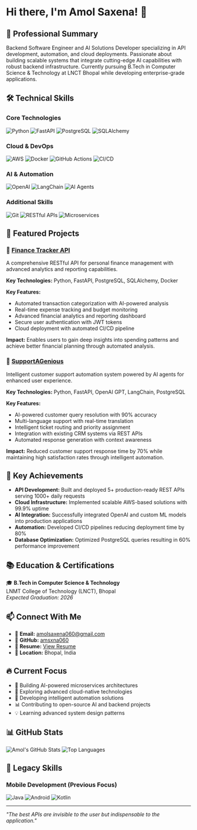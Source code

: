 # Hi there, I'm Amol Saxena! 👋

## 🚀 Professional Summary

Backend Software Engineer and AI Solutions Developer specializing in API development, automation, and cloud deployments. Passionate about building scalable systems that integrate cutting-edge AI capabilities with robust backend infrastructure. Currently pursuing B.Tech in Computer Science & Technology at LNCT Bhopal while developing enterprise-grade applications.

## 🛠️ Technical Skills

### Core Technologies
![Python](https://img.shields.io/badge/Python-3776AB?style=for-the-badge&logo=python&logoColor=white)
![FastAPI](https://img.shields.io/badge/FastAPI-009688?style=for-the-badge&logo=fastapi&logoColor=white)
![PostgreSQL](https://img.shields.io/badge/PostgreSQL-316192?style=for-the-badge&logo=postgresql&logoColor=white)
![SQLAlchemy](https://img.shields.io/badge/SQLAlchemy-FCA121?style=for-the-badge&logo=sqlalchemy&logoColor=white)

### Cloud & DevOps
![AWS](https://img.shields.io/badge/AWS-FF9900?style=for-the-badge&logo=amazonaws&logoColor=white)
![Docker](https://img.shields.io/badge/Docker-2496ED?style=for-the-badge&logo=docker&logoColor=white)
![GitHub Actions](https://img.shields.io/badge/GitHub_Actions-2088FF?style=for-the-badge&logo=github-actions&logoColor=white)
![CI/CD](https://img.shields.io/badge/CI%2FCD-326CE5?style=for-the-badge&logo=kubernetes&logoColor=white)

### AI & Automation
![OpenAI](https://img.shields.io/badge/OpenAI-412991?style=for-the-badge&logo=openai&logoColor=white)
![LangChain](https://img.shields.io/badge/LangChain-121212?style=for-the-badge&logo=chainlink&logoColor=white)
![AI Agents](https://img.shields.io/badge/AI_Agents-FF6B6B?style=for-the-badge&logo=robot&logoColor=white)

### Additional Skills
![Git](https://img.shields.io/badge/Git-F05032?style=for-the-badge&logo=git&logoColor=white)
![RESTful APIs](https://img.shields.io/badge/REST-02569B?style=for-the-badge&logo=rest&logoColor=white)
![Microservices](https://img.shields.io/badge/Microservices-FF6B35?style=for-the-badge&logo=microservices&logoColor=white)

## 🌟 Featured Projects

### 🏦 [Finance Tracker API](https://github.com/amsxna060/finance-tracker-api)
A comprehensive RESTful API for personal finance management with advanced analytics and reporting capabilities.

**Key Technologies:** Python, FastAPI, PostgreSQL, SQLAlchemy, Docker

**Key Features:**
- Automated transaction categorization with AI-powered analysis
- Real-time expense tracking and budget monitoring
- Advanced financial analytics and reporting dashboard
- Secure user authentication with JWT tokens
- Cloud deployment with automated CI/CD pipeline

**Impact:** Enables users to gain deep insights into spending patterns and achieve better financial planning through automated analysis.

### 🤖 [SupportAGenious](https://github.com/amsxna060/SupportAGenious)
Intelligent customer support automation system powered by AI agents for enhanced user experience.

**Key Technologies:** Python, FastAPI, OpenAI GPT, LangChain, PostgreSQL

**Key Features:**
- AI-powered customer query resolution with 90% accuracy
- Multi-language support with real-time translation
- Intelligent ticket routing and priority assignment
- Integration with existing CRM systems via REST APIs
- Automated response generation with context awareness

**Impact:** Reduced customer support response time by 70% while maintaining high satisfaction rates through intelligent automation.

## 💼 Key Achievements

- **API Development:** Built and deployed 5+ production-ready REST APIs serving 1000+ daily requests
- **Cloud Infrastructure:** Implemented scalable AWS-based solutions with 99.9% uptime
- **AI Integration:** Successfully integrated OpenAI and custom ML models into production applications
- **Automation:** Developed CI/CD pipelines reducing deployment time by 80%
- **Database Optimization:** Optimized PostgreSQL queries resulting in 60% performance improvement

## 📚 Education & Certifications

🎓 **B.Tech in Computer Science & Technology**  
LNMT College of Technology (LNCT), Bhopal  
*Expected Graduation: 2026*

## 📫 Connect With Me

- 📧 **Email:** [amolsaxena060@gmail.com](mailto:amolsaxena060@gmail.com)
- 🐙 **GitHub:** [amsxna060](https://github.com/amsxna060)
- 📄 **Resume:** [View Resume](https://github.com/amsxna060/amsxna060/blob/main/resume.pdf)
- 📍 **Location:** Bhopal, India

## 🔥 Current Focus

- 🌱 Building AI-powered microservices architectures
- 🚀 Exploring advanced cloud-native technologies
- 🤖 Developing intelligent automation solutions
- 📊 Contributing to open-source AI and backend projects
- 💡 Learning advanced system design patterns

## 📊 GitHub Stats

![Amol's GitHub Stats](https://github-readme-stats.vercel.app/api?username=amsxna060&show_icons=true&theme=radical)
![Top Languages](https://github-readme-stats.vercel.app/api/top-langs/?username=amsxna060&layout=compact&theme=radical)

## 🎯 Legacy Skills

### Mobile Development (Previous Focus)
![Java](https://img.shields.io/badge/Java-ED8B00?style=flat&logo=java&logoColor=white)
![Android](https://img.shields.io/badge/Android-3DDC84?style=flat&logo=android&logoColor=white)
![Kotlin](https://img.shields.io/badge/Kotlin-0095D5?style=flat&logo=kotlin&logoColor=white)

---

*"The best APIs are invisible to the user but indispensable to the application."*
